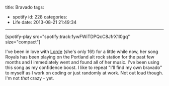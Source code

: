 title: Bravado
tags:
  - spotify
id: 228
categories:
  - Life
date: 2013-08-21 21:49:34
---

[spotify-play src="spotify:track:1ywFWiTDPQcC8JfrX1l0gq" size="compact"]

I've been in love with [Lorde](http://lorde.co.nz/) (she's only 16!) for a little while now, her song Royals has been playing on the Portland alt rock station for the past few months and I immediately went and found all of her music. I've been using this song as my confidence boost. I like to repeat "I'll find my own bravado" to myself as I work on coding or just randomly at work. Not out loud though. I'm not _that_ crazy - yet.